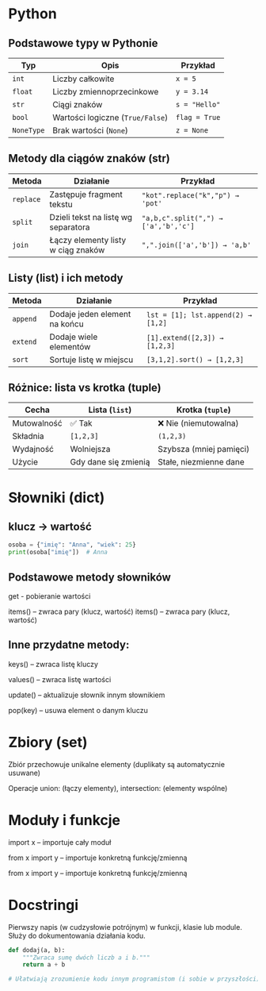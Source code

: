 # Python
## Podstawowe typy w Pythonie
| Typ        | Opis                             | Przykład      |
| ---------- | -------------------------------- | ------------- |
| `int`      | Liczby całkowite                 | `x = 5`       |
| `float`    | Liczby zmiennoprzecinkowe        | `y = 3.14`    |
| `str`      | Ciągi znaków                     | `s = "Hello"` |
| `bool`     | Wartości logiczne (`True/False`) | `flag = True` |
| `NoneType` | Brak wartości (`None`)           | `z = None`    |

## Metody dla ciągów znaków (str)
| Metoda    | Działanie                           | Przykład                             |
| --------- | ----------------------------------- | ------------------------------------ |
| `replace` | Zastępuje fragment tekstu           | `"kot".replace("k","p") → 'pot'`     |
| `split`   | Dzieli tekst na listę wg separatora | `"a,b,c".split(",") → ['a','b','c']` |
| `join`    | Łączy elementy listy w ciąg znaków  | `",".join(['a','b']) → 'a,b'`        |

## Listy (list) i ich metody
| Metoda   | Działanie                     | Przykład                           |
| -------- | ----------------------------- | ---------------------------------- |
| `append` | Dodaje jeden element na końcu | `lst = [1]; lst.append(2) → [1,2]` |
| `extend` | Dodaje wiele elementów        | `[1].extend([2,3]) → [1,2,3]`      |
| `sort`   | Sortuje listę w miejscu       | `[3,1,2].sort() → [1,2,3]`         |

## Różnice: lista vs krotka (tuple)
| Cecha       | Lista (`list`)       | Krotka (`tuple`)        |
| ----------- | -------------------- | ----------------------- |
| Mutowalność | ✅ Tak                | ❌ Nie (niemutowalna)    |
| Składnia    | `[1,2,3]`            | `(1,2,3)`               |
| Wydajność   | Wolniejsza           | Szybsza (mniej pamięci) |
| Użycie      | Gdy dane się zmienią | Stałe, niezmienne dane  |

# Słowniki (dict)
## klucz → wartość
```python
osoba = {"imię": "Anna", "wiek": 25}
print(osoba["imię"])  # Anna
```
## Podstawowe metody słowników
get - pobieranie wartości

items() – zwraca pary (klucz, wartość)
items() – zwraca pary (klucz, wartość)
## Inne przydatne metody:
keys() – zwraca listę kluczy

values() – zwraca listę wartości

update() – aktualizuje słownik innym słownikiem

pop(key) – usuwa element o danym kluczu

# Zbiory (set)

Zbiór przechowuje unikalne elementy (duplikaty są automatycznie usuwane)

Operacje union: (łączy elementy), intersection: (elementy wspólne)

# Moduły i funkcje
import x – importuje cały moduł

from x import y – importuje konkretną funkcję/zmienną

from x import y – importuje konkretną funkcję/zmienną

# Docstringi
Pierwszy napis (w cudzysłowie potrójnym) w funkcji, klasie lub module.
Służy do dokumentowania działania kodu.

```python
def dodaj(a, b):
    """Zwraca sumę dwóch liczb a i b."""
    return a + b

# Ułatwiają zrozumienie kodu innym programistom (i sobie w przyszłości)

